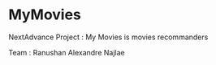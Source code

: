 # MyMovies

NextAdvance Project : My Movies is movies recommanders

Team : Ranushan Alexandre Najlae
